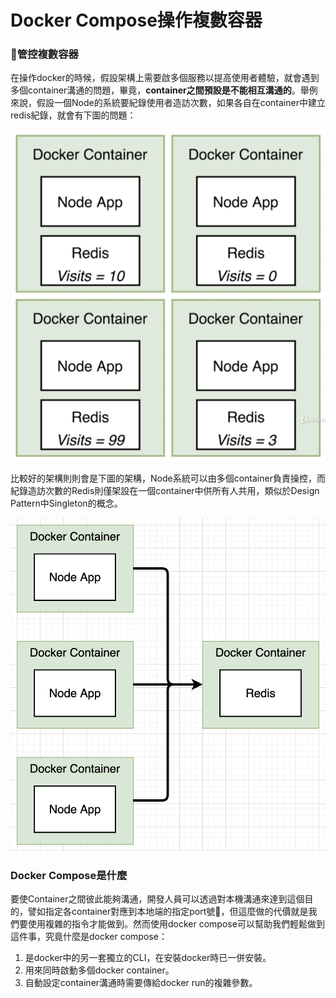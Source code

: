 # Docker Compose操作複數容器

### 管控複數容器

在操作docker的時候，假設架構上需要啟多個服務以提高使用者體驗，就會遇到多個container溝通的問題，畢竟，**container之間預設是不能相互溝通的**。舉例來說，假設一個Node的系統要紀錄使用者造訪次數，如果各自在container中建立redis紀錄，就會有下圖的問題：

![credit to: Stephen Grider](../.gitbook/assets/jie-tu-20200831-xia-wu-2.42.06.png)

比較好的架構則則會是下圖的架構，Node系統可以由多個container負責操控，而紀錄造訪次數的Redis則僅架設在一個container中供所有人共用，類似於Design Pattern中Singleton的概念。

![credit to: Stephen Grider](../.gitbook/assets/jie-tu-20200831-xia-wu-3.26.35.png)

### Docker Compose是什麼

要使Container之間彼此能夠溝通，開發人員可以透過對本機溝通來達到這個目的，譬如指定各container對應到本地端的指定port號，但這麼做的代價就是我們要使用複雜的指令才能做到。然而使用docker compose可以幫助我們輕鬆做到這件事，究竟什麼是docker compose：

1. 是docker中的另一套獨立的CLI，在安裝docker時已一併安裝。
2. 用來同時啟動多個docker container。
3. 自動設定container溝通時需要傳給docker run的複雜參數。





